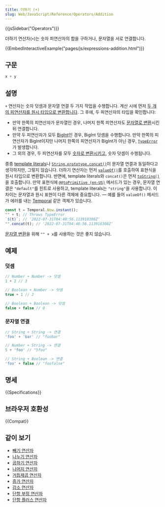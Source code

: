```yaml
---
title: 더하기 (+)
slug: Web/JavaScript/Reference/Operators/Addition
---
```

{{jsSidebar("Operators")}}

더하기 연산자(`+`)는 숫자 피연산자의 합을 구하거나, 문자열을 서로 연결합니다.

{{EmbedInteractiveExample("pages/js/expressions-addition.html")}}

## 구문

```js
x + y
```

## 설명

`+` 연산자는 숫자 덧셈과 문자열 연결 두 가지 작업을 수행합니다. 계산 시에 먼저 [두 개의 피연산자를 원시 타입으로 변환합니다](/ko/docs/Web/JavaScript/Data_structures#primitive_coercion). 그 후에, 두 피연산자의 타입을 확인합니다:

* 만약 한쪽의 피연산자가 문자열인 경우, 나머지 한쪽 피연산자도 [문자열로 변환](/ko/docs/Web/JavaScript/Reference/Global_Objects/String#string_coercion)시킨 뒤 연결합니다.
* 만약 두 피연산자가 모두 [BigInt](/ko/docs/Web/JavaScript/Reference/Global_Objects/BigInt)인 경우, BigInt 덧셈을 수행합니다. 만약 한쪽의 피연산자가 BigInt이지만 나머지 한쪽의 피연산자가 BigInt가 아닌 경우, [`TypeError`](/ko/docs/Web/JavaScript/Reference/Global_Objects/TypeError)가 발생합니다.
* 그 외의 경우, 두 피연산자를 모두 [숫자로 변환시키고](/ko/docs/Web/JavaScript/Reference/Global_Objects/Number#number_coercion), 숫자 덧셈이 수행됩니다.

종종 [template literals](/ko/docs/Web/JavaScript/Reference/Template_literals)나 [`String.prototype.concat()`](/ko/docs/Web/JavaScript/Reference/Global_Objects/String/concat)이 문자열 연결과 동일하다고 생각하지만, 그렇지 않습니다. 더하기 연산자는 먼저 [`valueOf()`](/ko/docs/Web/JavaScript/Reference/Global_Objects/Object/valueOf)를 호출하여 표현식을 원시 타입으로 변환합니다. 반면에, template literals와 `concat()`은 먼저 [`toString()`](/ko/docs/Web/JavaScript/Reference/Global_Objects/Object/toString)을 호출합니다. 만약 표현식에 [`@@toPrimitive (en-US)`](/en-US/docs/Web/JavaScript/Reference/Global_Objects/Symbol/toPrimitive) 메서드가 있는 경우, 문자열 연결은 `"default"`를 힌트로 사용하고, template literals는 `"string"`을 사용합니다. 이 차이는 문자열과 원시 표현이 다른 객체에 중요합니다. — 예를 들어 `valueOf()` 메서드가 에러를 내는 [Temporal](https://github.com/tc39/proposal-temporal) 같은 객체가 있습니다.

```js
const t = Temporal.Now.instant();
"" + t; // Throws TypeError
`${t}`; // '2022-07-31T04:48:56.113918308Z'
"".concat(t); // '2022-07-31T04:48:56.113918308Z'
```

[문자열 변환](/ko/docs/Web/JavaScript/Reference/Global_Objects/String#string_coercion)을 위해 `"" + x`를 사용하는 것은 좋지 않습니다.

## 예제

### 덧셈

```js
// Number + Number -> 덧셈
1 + 2 // 3

// Boolean + Number -> 덧셈
true + 1 // 2

// Boolean + Boolean -> 덧셈
false + false // 0
```

### 문자열 연결

```js
// String + String -> 연결
'foo' + 'bar' // "foobar"

// Number + String -> 연결
5 + 'foo' // "5foo"

// String + Boolean -> 연결
'foo' + false // "foofalse"
```

## 명세

{{Specifications}}

## 브라우저 호환성

{{Compat}}

## 같이 보기

- [빼기 연산자](/ko/docs/Web/JavaScript/Reference/Operators/Subtraction)
- [나누기 연산자](/ko/docs/Web/JavaScript/Reference/Operators/Division)
- [곱하기 연산자](/ko/docs/Web/JavaScript/Reference/Operators/Multiplication)
- [나머지 연산자](/ko/docs/Web/JavaScript/Reference/Operators/Remainder)
- [거듭제곱 연산자](/ko/docs/Web/JavaScript/Reference/Operators/Exponentiation)
- [증가 연산자](/ko/docs/Web/JavaScript/Reference/Operators/Increment)
- [감소 연산자](/ko/docs/Web/JavaScript/Reference/Operators/Decrement)
- [단항 부정 연산자](/ko/docs/Web/JavaScript/Reference/Operators/Unary_negation)
- [단항 플러스 연산자](/ko/docs/Web/JavaScript/Reference/Operators/Unary_plus)
